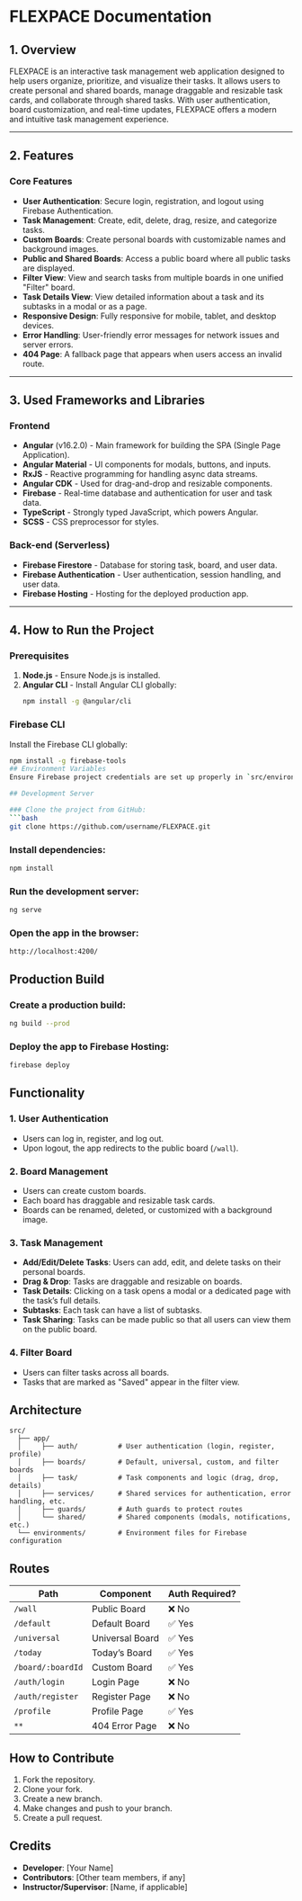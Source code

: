 # **FLEXPACE Documentation**

## **1. Overview**

FLEXPACE is an interactive task management web application designed to help users organize, prioritize, and visualize their tasks. It allows users to create personal and shared boards, manage draggable and resizable task cards, and collaborate through shared tasks. With user authentication, board customization, and real-time updates, FLEXPACE offers a modern and intuitive task management experience.

---

## **2. Features**

### **Core Features**

- **User Authentication**: Secure login, registration, and logout using Firebase Authentication.
- **Task Management**: Create, edit, delete, drag, resize, and categorize tasks.
- **Custom Boards**: Create personal boards with customizable names and background images.
- **Public and Shared Boards**: Access a public board where all public tasks are displayed.
- **Filter View**: View and search tasks from multiple boards in one unified "Filter" board.
- **Task Details View**: View detailed information about a task and its subtasks in a modal or as a page.
- **Responsive Design**: Fully responsive for mobile, tablet, and desktop devices.
- **Error Handling**: User-friendly error messages for network issues and server errors.
- **404 Page**: A fallback page that appears when users access an invalid route.

---

## **3. Used Frameworks and Libraries**

### **Frontend**

- **Angular** (v16.2.0) - Main framework for building the SPA (Single Page Application).
- **Angular Material** - UI components for modals, buttons, and inputs.
- **RxJS** - Reactive programming for handling async data streams.
- **Angular CDK** - Used for drag-and-drop and resizable components.
- **Firebase** - Real-time database and authentication for user and task data.
- **TypeScript** - Strongly typed JavaScript, which powers Angular.
- **SCSS** - CSS preprocessor for styles.

### **Back-end (Serverless)**

- **Firebase Firestore** - Database for storing task, board, and user data.
- **Firebase Authentication** - User authentication, session handling, and user data.
- **Firebase Hosting** - Hosting for the deployed production app.

---

## **4. How to Run the Project**

### **Prerequisites**

1. **Node.js** - Ensure Node.js is installed.
2. **Angular CLI** - Install Angular CLI globally:
   ```bash
   npm install -g @angular/cli
   ```

### **Firebase CLI**

Install the Firebase CLI globally:

````bash
npm install -g firebase-tools
## Environment Variables
Ensure Firebase project credentials are set up properly in `src/environments/`.

## Development Server

### Clone the project from GitHub:
```bash
git clone https://github.com/username/FLEXPACE.git
````

### Install dependencies:

```bash
npm install
```

### Run the development server:

```bash
ng serve
```

### Open the app in the browser:

```arduino
http://localhost:4200/
```

## Production Build

### Create a production build:

```bash
ng build --prod
```

### Deploy the app to Firebase Hosting:

```bash
firebase deploy
```

## Functionality

### 1. User Authentication

- Users can log in, register, and log out.
- Upon logout, the app redirects to the public board (`/wall`).

### 2. Board Management

- Users can create custom boards.
- Each board has draggable and resizable task cards.
- Boards can be renamed, deleted, or customized with a background image.

### 3. Task Management

- **Add/Edit/Delete Tasks**: Users can add, edit, and delete tasks on their personal boards.
- **Drag & Drop**: Tasks are draggable and resizable on boards.
- **Task Details**: Clicking on a task opens a modal or a dedicated page with the task’s full details.
- **Subtasks**: Each task can have a list of subtasks.
- **Task Sharing**: Tasks can be made public so that all users can view them on the public board.

### 4. Filter Board

- Users can filter tasks across all boards.
- Tasks that are marked as "Saved" appear in the filter view.

## Architecture

```
src/
  ├── app/
  │     ├── auth/          # User authentication (login, register, profile)
  │     ├── boards/        # Default, universal, custom, and filter boards
  │     ├── task/          # Task components and logic (drag, drop, details)
  │     ├── services/      # Shared services for authentication, error handling, etc.
  │     ├── guards/        # Auth guards to protect routes
  │     └── shared/        # Shared components (modals, notifications, etc.)
  └── environments/        # Environment files for Firebase configuration
```

## Routes

| Path              | Component       | Auth Required? |
| ----------------- | --------------- | -------------- |
| `/wall`           | Public Board    | ❌ No          |
| `/default`        | Default Board   | ✅ Yes         |
| `/universal`      | Universal Board | ✅ Yes         |
| `/today`          | Today’s Board   | ✅ Yes         |
| `/board/:boardId` | Custom Board    | ✅ Yes         |
| `/auth/login`     | Login Page      | ❌ No          |
| `/auth/register`  | Register Page   | ❌ No          |
| `/profile`        | Profile Page    | ✅ Yes         |
| `**`              | 404 Error Page  | ❌ No          |

## How to Contribute

1. Fork the repository.
2. Clone your fork.
3. Create a new branch.
4. Make changes and push to your branch.
5. Create a pull request.

## Credits

- **Developer**: [Your Name]
- **Contributors**: [Other team members, if any]
- **Instructor/Supervisor**: [Name, if applicable]
